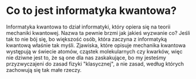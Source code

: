 # Co to jest informatyka kwantowa?

Informatyka kwantowa to dział informatyki, który opiera się na teorii mechaniki kwantowej. Nazwa ta pewnie brzmi jak jakieś wyzwanie co? Jeśli tak to nie bój się, bo większość osób, która zaczyna z informatyką kwantową właśnie tak myśli. Zjawiska, które opisuje mechanika kwantowa występują w świecie atomów, cząstek molekularnych czy kwarków, więc nie dziwne jest to, że są one dla nas zaskakujące, bo my jesteśmy przyzwyczajeni do zasad fizyki "klasycznej", a nie zasad, według których zachowują się tak małe rzeczy.
